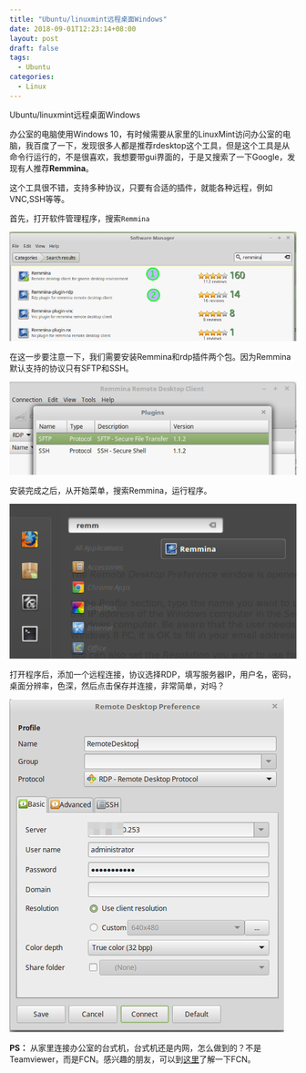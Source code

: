 ```yaml
---
title: "Ubuntu/linuxmint远程桌面Windows"
date: 2018-09-01T12:23:14+08:00
layout: post
draft: false
tags: 
  - Ubuntu
categories:
  - Linux
---
```


Ubuntu/linuxmint远程桌面Windows

办公室的电脑使用Windows 10，有时候需要从家里的LinuxMint访问办公室的电脑，我百度了一下，发现很多人都是推荐rdesktop这个工具，但是这个工具是从命令行运行的，不是很喜欢，我想要带gui界面的，于是又搜索了一下Google，发现有人推荐**Remmina**。

这个工具很不错，支持多种协议，只要有合适的插件，就能各种远程，例如VNC,SSH等等。
<!--more-->
首先，打开软件管理程序，搜索`Remmina`

![](https://raw.githubusercontent.com/istek/img/master/imgRDP_Remmina.png)

在这一步要注意一下，我们需要安装Remmina和rdp插件两个包。因为Remmina默认支持的协议只有SFTP和SSH。

![](https://raw.githubusercontent.com/istek/img/master/imgRDP_RemminaPlugins.png)

安装完成之后，从开始菜单，搜索Remmina，运行程序。

![](https://raw.githubusercontent.com/istek/img/master/imgRDP_RemminaList.png)

打开程序后，添加一个远程连接，协议选择RDP，填写服务器IP，用户名，密码，桌面分辨率，色深，然后点击保存并连接，非常简单，对吗？

![](https://raw.githubusercontent.com/istek/img/master/imgRDP_RemminaConnect.png)

**PS：**
从家里连接办公室的台式机，台式机还是内网，怎么做到的？不是Teamviewer，而是FCN。感兴趣的朋友，可以到[这里](https://github.com/boywhp/fcn)了解一下FCN。
